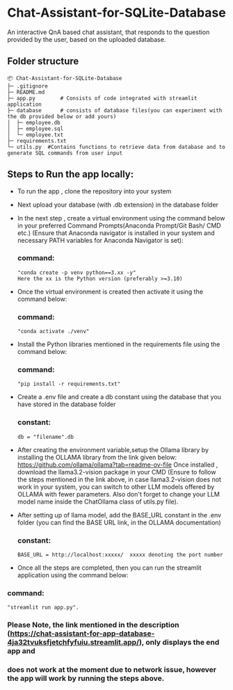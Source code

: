 # Chat-Assistant-for-SQLite-Database
An interactive QnA based chat assistant, that responds to the question provided by the user, based on the uploaded database.

## Folder structure

```
📦 Chat-Assistant-for-SQLite-Database
├─ .gitignore
├─ README.md
├─ app.py        # Consists of code integrated with streamlit application
├─ database      # consists of database files(you can experiment with the db provided below or add yours)
│  ├─ employee.db
│  ├─ employee.sql
│  └─ employee.txt
├─ requirements.txt
└─ utils.py  #Contains functions to retrieve data from database and to generate SQL commands from user input
```
## Steps to Run the app locally:

+ To run the app , clone the repository into your system
  
+ Next upload your database (with .db extension) 
  in the database folder
  
+ In the next step , create a virtual environment using the command below in your preferred Command Prompts(Anaconda Prompt/Git Bash/ CMD etc.) (Ensure that Anaconda navigator
  is installed in your system and necessary PATH variables for Anaconda Navigator is set):

  ### command:
      "conda create -p venv python==3.xx -y"
      Here the xx is the Python version (preferably >=3.10) 

+ Once the virtual environment is created then activate it using the command below:
  ### command:
      "conda activate ./venv"
  
+ Install the Python libraries mentioned in the requirements file  using the command below:
  ### command:
      "pip install -r requirements.txt"

+ Create a .env file and create a db constant using the database that you have stored in the database folder
  ### constant:
      db = "filename".db

+ After creating the environment variable,setup the Ollama library by installing the OLLAMA library from the link given below:
  https://github.com/ollama/ollama?tab=readme-ov-file
  Once installed , download the llama3.2-vision package in your CMD (Ensure to follow the steps mentioned in the link above, in case llama3.2-vision
  does not work in your system, you can switch to other LLM models offered by OLLAMA with fewer parameters. Also don't forget to change your LLM model name
  inside the ChatOllama class of utils.py file).

+ After setting up of llama model, add the BASE_URL constant in the .env folder (you can find the BASE URL link, in the OLLAMA documentation)
  ### constant:
      BASE_URL = http://localhost:xxxxx/  xxxxx denoting the port number
  
+ Once all the steps are completed, then you can run the streamlit application using the command below:
### command:
    "streamlit run app.py".

### Please Note, the link mentioned in the description (https://chat-assistant-for-app-database-4ja32tvuksfjetchfyfuiu.streamlit.app/), only displays the end app and 
### does not work at the moment due to network issue, however the app will work by running the steps above.
    
